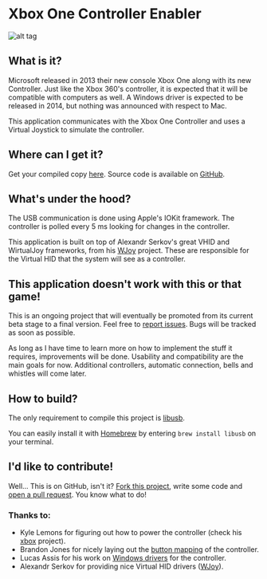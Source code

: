 Xbox One Controller Enabler
===========================

![alt tag](https://raw.github.com/guilhermearaujo/xboxonecontrollerenabler/master/screenshot.png)

What is it?
-----------

Microsoft released in 2013 their new console Xbox One along with its new Controller.
Just like the Xbox 360's controller, it is expected that it will be compatible with computers as well.
A Windows driver is expected to be released in 2014, but nothing was announced with respect to Mac.

This application communicates with the Xbox One Controller and uses a Virtual Joystick to simulate the controller.

Where can I get it?
-------------------

Get your compiled copy [here](https://www.dropbox.com/sh/cx4m6so6vl5j4w7/V91El05FQ_).
Source code is available on [GitHub](https://github.com/guilhermearaujo/xboxonecontrollerenabler).

What's under the hood?
----------------------

The USB communication is done using Apple's IOKit framework. The controller is polled every 5 ms looking for changes in the controller.

This application is built on top of Alexandr Serkov's great VHID and WirtualJoy frameworks, from his [WJoy](https://code.google.com/p/wjoy/ "WJoy Project on Google Code") project. These are responsible for the Virtual HID that the system will see as a controller.

This application doesn't work with this or that game!
-----------------------------------------------------

This is an ongoing project that will eventually be promoted from its current beta stage to a final version.
Feel free to [report issues](https://github.com/guilhermearaujo/xboxonecontrollerenabler/issues). Bugs will be tracked as soon as possible.

As long as I have time to learn more on how to implement the stuff it requires, improvements will be done.
Usability and compatibility are the main goals for now. Additional controllers, automatic connection, bells and whistles will come later.

How to build?
-------------

The only requirement to compile this project is [libusb](http://www.libusb.org).

You can easily install it with [Homebrew](http://brew.sh) by entering `brew install libusb` on your terminal.

I'd like to contribute!
-----------------------

Well... This is on GitHub, isn't it? [Fork this project](https://github.com/guilhermearaujo/xboxonecontrollerenabler/fork), write some code and [open a pull request](https://github.com/guilhermearaujo/xboxonecontrollerenabler/pulls).
You know what to do!

### Thanks to:

* Kyle Lemons for figuring out how to power the controller (check his [xbox](https://github.com/kylelemons/xbox) project).
* Brandon Jones for nicely laying out the [button mapping](http://blog.tojicode.com/2014/02/xbox-one-controller-in-chrome-on-osx.html) of the controller.
* Lucas Assis for his work on [Windows drivers](https://xboxonegamepad.codeplex.com/) for the controller.
* Alexandr Serkov for providing nice Virtual HID drivers ([WJoy](https://code.google.com/p/wjoy/)).
